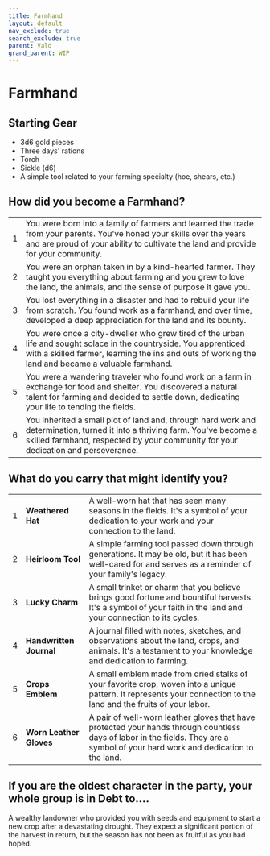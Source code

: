 ```yaml
---
title: Farmhand
layout: default
nav_exclude: true
search_exclude: true
parent: Vald
grand_parent: WIP
---
```




# Farmhand

## Starting Gear

- 3d6 gold pieces
- Three days' rations
- Torch
- Sickle (d6)
- A simple tool related to your farming specialty (hoe, shears, etc.)

## How did you become a Farmhand?

|      |                                                              |
| ---- | ------------------------------------------------------------ |
| 1    | You were born into a family of farmers and learned the trade from your parents. You've honed your skills over the years and are proud of your ability to cultivate the land and provide for your community. |
| 2    | You were an orphan taken in by a kind-hearted farmer. They taught you everything about farming and you grew to love the land, the animals, and the sense of purpose it gave you. |
| 3    | You lost everything in a disaster and had to rebuild your life from scratch. You found work as a farmhand, and over time, developed a deep appreciation for the land and its bounty. |
| 4    | You were once a city-dweller who grew tired of the urban life and sought solace in the countryside. You apprenticed with a skilled farmer, learning the ins and outs of working the land and became a valuable farmhand. |
| 5    | You were a wandering traveler who found work on a farm in exchange for food and shelter. You discovered a natural talent for farming and decided to settle down, dedicating your life to tending the fields. |
| 6    | You inherited a small plot of land and, through hard work and determination, turned it into a thriving farm. You've become a skilled farmhand, respected by your community for your dedication and perseverance. |

## What do you carry that might identify you?

|      |                         |                                                              |
| ---- | ----------------------- | ------------------------------------------------------------ |
| 1    | **Weathered Hat**       | A well-worn hat that has seen many seasons in the fields. It's a symbol of your dedication to your work and your connection to the land. |
| 2    | **Heirloom Tool**       | A simple farming tool passed down through generations. It may be old, but it has been well-cared for and serves as a reminder of your family's legacy. |
| 3    | **Lucky Charm**         | A small trinket or charm that you believe brings good fortune and bountiful harvests. It's a symbol of your faith in the land and your connection to its cycles. |
| 4    | **Handwritten Journal** | A journal filled with notes, sketches, and observations about the land, crops, and animals. It's a testament to your knowledge and dedication to farming. |
| 5    | **Crops Emblem**        | A small emblem made from dried stalks of your favorite crop, woven into a unique pattern. It represents your connection to the land and the fruits of your labor. |
| 6    | **Worn Leather Gloves** | A pair of well-worn leather gloves that have protected your hands through countless days of labor in the fields. They are a symbol of your hard work and dedication to the land. |

## If you are the oldest character in the party, your whole group is in Debt to....

A wealthy landowner who provided you with seeds and equipment to start a new crop after a devastating drought. They expect a significant portion of the harvest in return, but the season has not been as fruitful as you had hoped.